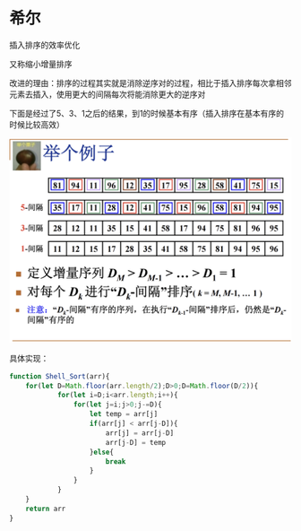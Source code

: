 # 希尔

插入排序的效率优化

又称缩小增量排序

改进的理由：排序的过程其实就是消除逆序对的过程，相比于插入排序每次拿相邻元素去插入，使用更大的间隔每次将能消除更大的逆序对

下面是经过了5、3、1之后的结果，到1的时候基本有序（插入排序在基本有序的时候比较高效）

![image-20221220122717799](image/image-20221220122717799.png)

具体实现：

```jsx
function Shell_Sort(arr){
	for(let D=Math.floor(arr.length/2);D>0;D=Math.floor(D/2)){
			for(let i=D;i<arr.length;i++){
				for(let j=i;j>0;j-=D){
					let temp = arr[j]
					if(arr[j] < arr[j-D]){ 
						arr[j] = arr[j-D]
						arr[j-D] = temp
					}else{
						break
					}
				}
			}
	}
	return arr 
}
```